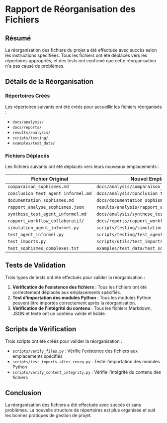 # Rapport de Réorganisation des Fichiers

## Résumé

La réorganisation des fichiers du projet a été effectuée avec succès selon les instructions spécifiées. Tous les fichiers ont été déplacés vers les répertoires appropriés, et des tests ont confirmé que cette réorganisation n'a pas causé de problèmes.

## Détails de la Réorganisation

### Répertoires Créés

Les répertoires suivants ont été créés pour accueillir les fichiers réorganisés :

- `docs/analysis/`
- `docs/reports/`
- `results/analysis/`
- `scripts/testing/`
- `examples/test_data/`

### Fichiers Déplacés

Les fichiers suivants ont été déplacés vers leurs nouveaux emplacements :

| Fichier Original | Nouvel Emplacement |
|------------------|-------------------|
| `comparaison_sophismes.md` | `docs/analysis/comparaison_sophismes.md` |
| `conclusion_test_agent_informel.md` | `docs/analysis/conclusion_test_agent_informel.md` |
| `documentation_sophismes.md` | `docs/documentation_sophismes.md` |
| `rapport_analyse_sophismes.json` | `results/analysis/rapport_analyse_sophismes.json` |
| `synthese_test_agent_informel.md` | `docs/analysis/synthese_test_agent_informel.md` |
| `rapport_workflow_collaboratif/` | `docs/reports/rapport_workflow_collaboratif/` |
| `simulation_agent_informel.py` | `scripts/testing/simulation_agent_informel.py` |
| `test_agent_informel.py` | `scripts/testing/test_agent_informel.py` |
| `test_imports.py` | `scripts/utils/test_imports.py` |
| `test_sophismes_complexes.txt` | `examples/test_data/test_sophismes_complexes.txt` |

## Tests de Validation

Trois types de tests ont été effectués pour valider la réorganisation :

1. **Vérification de l'existence des fichiers** : Tous les fichiers ont été correctement déplacés aux emplacements spécifiés.
2. **Test d'importation des modules Python** : Tous les modules Python peuvent être importés correctement après la réorganisation.
3. **Vérification de l'intégrité du contenu** : Tous les fichiers Markdown, JSON et texte ont un contenu valide et lisible.

## Scripts de Vérification

Trois scripts ont été créés pour valider la réorganisation :

- `scripts/verify_files.py` : Vérifie l'existence des fichiers aux emplacements spécifiés
- `scripts/test_imports_after_reorg.py` : Teste l'importation des modules Python
- `scripts/verify_content_integrity.py` : Vérifie l'intégrité du contenu des fichiers

## Conclusion

La réorganisation des fichiers a été effectuée avec succès et sans problèmes. La nouvelle structure de répertoires est plus organisée et suit les bonnes pratiques de gestion de projet.